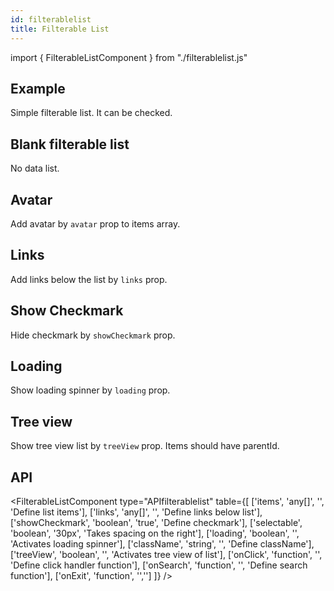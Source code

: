 ```yaml
---
id: filterablelist
title: Filterable List
---
```


import { FilterableListComponent } from "./filterablelist.js"

## Example

<p>Simple filterable list. It can be checked.</p>
<FilterableListComponent />

## Blank filterable list

<p>No data list.</p>
<FilterableListComponent type="null"/>

## Avatar

<p>Add avatar by <code>avatar</code> prop to items array.</p>
<FilterableListComponent type="avatar"/>

## Links

<p>Add links below the list by <code>links</code> prop. </p>
<FilterableListComponent type="link"/>

## Show Checkmark

<p>Hide checkmark by <code>showCheckmark</code> prop. </p>
<FilterableListComponent type="check" bo={false} />

## Loading

<p>Show loading spinner by <code>loading</code> prop. </p>
<FilterableListComponent type="load" bo={true} />

## Tree view

<p>Show tree view list by <code>treeView</code> prop. Items should have parentId. </p>
<FilterableListComponent type="tree" bo={true} />

## API

<FilterableListComponent type="APIfilterablelist" table={[
  ['items', 'any[]', '', 'Define list items'],
  ['links', 'any[]', '', 'Define links below list'],
  ['showCheckmark', 'boolean', 'true', 'Define checkmark'],
  ['selectable', 'boolean', '30px', 'Takes spacing on the right'],
  ['loading', 'boolean', '', 'Activates loading spinner'],
  ['className', 'string', '', 'Define className'],
  ['treeView', 'boolean', '', 'Activates tree view of list'],
  ['onClick', 'function', '', 'Define click handler function'],
  ['onSearch', 'function', '', 'Define search function'],
  ['onExit', 'function', '','']
]} />